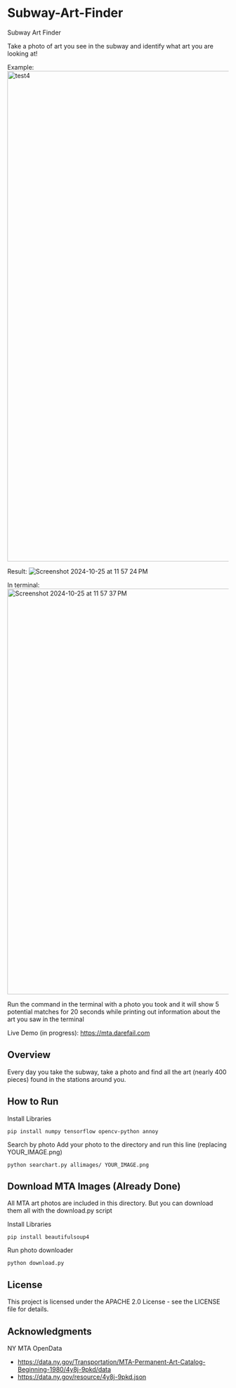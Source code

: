 # Subway-Art-Finder
Subway Art Finder

Take a photo of art you see in the subway and identify what art you are looking at!

Example:
<img width="1115" alt="test4" src="https://github.com/user-attachments/assets/2aaf2954-82ff-49c2-a5b8-82c9c6d7a71a">

Result:
![Screenshot 2024-10-25 at 11 57 24 PM](https://github.com/user-attachments/assets/0a412ff8-1426-4aa8-9c6c-96713e610391)

In terminal:
<img width="922" alt="Screenshot 2024-10-25 at 11 57 37 PM" src="https://github.com/user-attachments/assets/d58f1eae-9e76-4c6b-81e3-b25834a5fadc">


Run the command in the terminal with a photo you took and it will show 5 potential matches for 20 seconds while printing out information about the art you saw in the terminal

Live Demo (in progress): https://mta.darefail.com

## Overview

Every day you take the subway, take a photo and find all the art (nearly 400 pieces) found in the stations around you.

## How to Run

Install Libraries
```
pip install numpy tensorflow opencv-python annoy
```

Search by photo
Add your photo to the directory and run this line (replacing YOUR_IMAGE.png)
```
python searchart.py allimages/ YOUR_IMAGE.png 
```


## Download MTA Images (Already Done)

All MTA art photos are included in this directory. But you can download them all with the download.py script

Install Libraries
```
pip install beautifulsoup4

```

Run photo downloader
```
python download.py
```


## License
This project is licensed under the APACHE 2.0 License - see the LICENSE file for details.

## Acknowledgments
NY MTA OpenData
- https://data.ny.gov/Transportation/MTA-Permanent-Art-Catalog-Beginning-1980/4y8j-9pkd/data 
- https://data.ny.gov/resource/4y8j-9pkd.json
